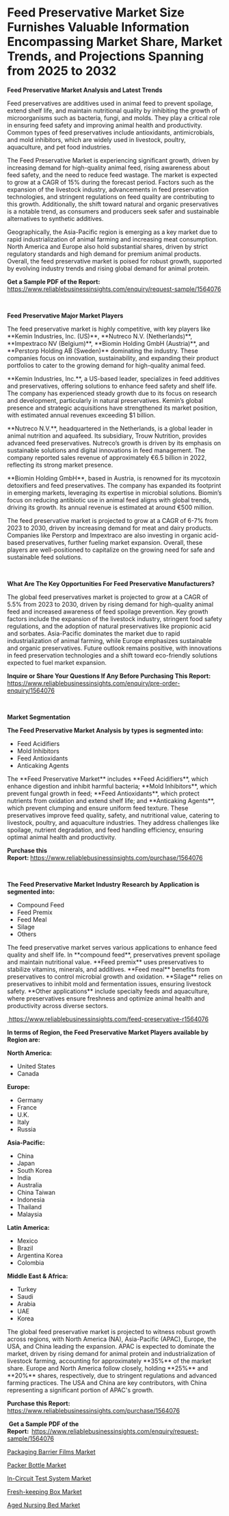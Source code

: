 <p><h1>Feed Preservative Market Size Furnishes Valuable Information Encompassing Market Share, Market Trends, and Projections Spanning from 2025 to 2032</h1></p><p><strong>Feed Preservative Market Analysis and Latest Trends</strong></p>
<p><p>Feed preservatives are additives used in animal feed to prevent spoilage, extend shelf life, and maintain nutritional quality by inhibiting the growth of microorganisms such as bacteria, fungi, and molds. They play a critical role in ensuring feed safety and improving animal health and productivity. Common types of feed preservatives include antioxidants, antimicrobials, and mold inhibitors, which are widely used in livestock, poultry, aquaculture, and pet food industries.</p><p>The Feed Preservative Market is experiencing significant growth, driven by increasing demand for high-quality animal feed, rising awareness about feed safety, and the need to reduce feed wastage. The market is expected to grow at a CAGR of 15% during the forecast period. Factors such as the expansion of the livestock industry, advancements in feed preservation technologies, and stringent regulations on feed quality are contributing to this growth. Additionally, the shift toward natural and organic preservatives is a notable trend, as consumers and producers seek safer and sustainable alternatives to synthetic additives.</p><p>Geographically, the Asia-Pacific region is emerging as a key market due to rapid industrialization of animal farming and increasing meat consumption. North America and Europe also hold substantial shares, driven by strict regulatory standards and high demand for premium animal products. Overall, the feed preservative market is poised for robust growth, supported by evolving industry trends and rising global demand for animal protein.</p></p>
<p><strong>Get a Sample PDF of the Report:&nbsp;</strong> <a href="https://www.reliablebusinessinsights.com/enquiry/request-sample/1564076?utm_campaign=113&utm_medium=2&utm_source=Github&utm_content=ia&utm_term=25012025&utm_id=feed-preservative">https://www.reliablebusinessinsights.com/enquiry/request-sample/1564076</a></p>
<p>&nbsp;</p>
<p><strong>Feed Preservative Major Market Players</strong></p>
<p><p>The feed preservative market is highly competitive, with key players like **Kemin Industries, Inc. (US)**, **Nutreco N.V. (Netherlands)**, **Impextraco NV (Belgium)**, **Biomin Holding GmbH (Austria)**, and **Perstorp Holding AB (Sweden)** dominating the industry. These companies focus on innovation, sustainability, and expanding their product portfolios to cater to the growing demand for high-quality animal feed.</p><p>**Kemin Industries, Inc.**, a US-based leader, specializes in feed additives and preservatives, offering solutions to enhance feed safety and shelf life. The company has experienced steady growth due to its focus on research and development, particularly in natural preservatives. Kemin’s global presence and strategic acquisitions have strengthened its market position, with estimated annual revenues exceeding $1 billion.</p><p>**Nutreco N.V.**, headquartered in the Netherlands, is a global leader in animal nutrition and aquafeed. Its subsidiary, Trouw Nutrition, provides advanced feed preservatives. Nutreco’s growth is driven by its emphasis on sustainable solutions and digital innovations in feed management. The company reported sales revenue of approximately €6.5 billion in 2022, reflecting its strong market presence.</p><p>**Biomin Holding GmbH**, based in Austria, is renowned for its mycotoxin detoxifiers and feed preservatives. The company has expanded its footprint in emerging markets, leveraging its expertise in microbial solutions. Biomin’s focus on reducing antibiotic use in animal feed aligns with global trends, driving its growth. Its annual revenue is estimated at around €500 million.</p><p>The feed preservative market is projected to grow at a CAGR of 6-7% from 2023 to 2030, driven by increasing demand for meat and dairy products. Companies like Perstorp and Impextraco are also investing in organic acid-based preservatives, further fueling market expansion. Overall, these players are well-positioned to capitalize on the growing need for safe and sustainable feed solutions.</p></p>
<p>&nbsp;</p>
<p><strong>What Are The Key Opportunities For Feed Preservative Manufacturers?</strong></p>
<p><p>The global feed preservatives market is projected to grow at a CAGR of 5.5% from 2023 to 2030, driven by rising demand for high-quality animal feed and increased awareness of feed spoilage prevention. Key growth factors include the expansion of the livestock industry, stringent food safety regulations, and the adoption of natural preservatives like propionic acid and sorbates. Asia-Pacific dominates the market due to rapid industrialization of animal farming, while Europe emphasizes sustainable and organic preservatives. Future outlook remains positive, with innovations in feed preservation technologies and a shift toward eco-friendly solutions expected to fuel market expansion.</p></p>
<p><strong>Inquire or Share Your Questions If Any Before Purchasing This Report:</strong> <a href="https://www.reliablebusinessinsights.com/enquiry/pre-order-enquiry/1564076?utm_campaign=113&utm_medium=2&utm_source=Github&utm_content=ia&utm_term=25012025&utm_id=feed-preservative">https://www.reliablebusinessinsights.com/enquiry/pre-order-enquiry/1564076</a></p>
<p>&nbsp;</p>
<p><strong>Market Segmentation</strong></p>
<p><strong>The Feed Preservative Market Analysis by types is segmented into:</strong></p>
<p><ul><li>Feed Acidifiers</li><li>Mold Inhibitors</li><li>Feed Antioxidants</li><li>Anticaking Agents</li></ul></p>
<p><p>The **Feed Preservative Market** includes **Feed Acidifiers**, which enhance digestion and inhibit harmful bacteria; **Mold Inhibitors**, which prevent fungal growth in feed; **Feed Antioxidants**, which protect nutrients from oxidation and extend shelf life; and **Anticaking Agents**, which prevent clumping and ensure uniform feed texture. These preservatives improve feed quality, safety, and nutritional value, catering to livestock, poultry, and aquaculture industries. They address challenges like spoilage, nutrient degradation, and feed handling efficiency, ensuring optimal animal health and productivity.</p></p>
<p><strong>Purchase this Report:&nbsp;</strong><a href="https://www.reliablebusinessinsights.com/purchase/1564076?utm_campaign=113&utm_medium=2&utm_source=Github&utm_content=ia&utm_term=25012025&utm_id=feed-preservative">https://www.reliablebusinessinsights.com/purchase/1564076</a></p>
<p>&nbsp;</p>
<p><strong>The Feed Preservative Market Industry Research by Application is segmented into:</strong></p>
<p><ul><li>Compound Feed</li><li>Feed Premix</li><li>Feed Meal</li><li>Silage</li><li>Others</li></ul></p>
<p><p>The feed preservative market serves various applications to enhance feed quality and shelf life. In **compound feed**, preservatives prevent spoilage and maintain nutritional value. **Feed premix** uses preservatives to stabilize vitamins, minerals, and additives. **Feed meal** benefits from preservatives to control microbial growth and oxidation. **Silage** relies on preservatives to inhibit mold and fermentation issues, ensuring livestock safety. **Other applications** include specialty feeds and aquaculture, where preservatives ensure freshness and optimize animal health and productivity across diverse sectors.</p></p>
<p><a href="https://www.reliablebusinessinsights.com/feed-preservative-r1564076?utm_campaign=113&utm_medium=2&utm_source=Github&utm_content=ia&utm_term=25012025&utm_id=feed-preservative">&nbsp;https://www.reliablebusinessinsights.com/feed-preservative-r1564076</a></p>
<p><strong>In terms of Region, the Feed Preservative Market Players available by Region are:</strong></p>
<p>
    <p> <strong> North America: </strong>
        <ul>
            <li>United States</li>
            <li>Canada</li>
        </ul>
        </p> 
    <p> <strong> Europe: </strong>
        <ul>
            <li>Germany</li>
            <li>France</li>
            <li>U.K.</li>
            <li>Italy</li>
            <li>Russia</li>
        </ul>
        </p> 
    <p> <strong> Asia-Pacific: </strong>
        <ul>
            <li>China</li>
            <li>Japan</li>
            <li>South Korea</li>
            <li>India</li>
            <li>Australia</li>
            <li>China Taiwan</li>
            <li>Indonesia</li>
            <li>Thailand</li>
            <li>Malaysia</li>
        </ul>
        </p> 
    <p> <strong> Latin America: </strong>
        <ul>
            <li>Mexico</li>
            <li>Brazil</li>
            <li>Argentina Korea</li>
            <li>Colombia</li>
        </ul>
        </p> 
    <p> <strong> Middle East & Africa: </strong>
        <ul>
            <li>Turkey</li>
            <li>Saudi</li>
            <li>Arabia</li>
            <li>UAE</li>
            <li>Korea</li>
        </ul>
    </p>
    </p>
<p><p>The global feed preservative market is projected to witness robust growth across regions, with North America (NA), Asia-Pacific (APAC), Europe, the USA, and China leading the expansion. APAC is expected to dominate the market, driven by rising demand for animal protein and industrialization of livestock farming, accounting for approximately **35%** of the market share. Europe and North America follow closely, holding **25%** and **20%** shares, respectively, due to stringent regulations and advanced farming practices. The USA and China are key contributors, with China representing a significant portion of APAC's growth.</p></p>
<p><strong>Purchase this Report: </strong><a href="https://www.reliablebusinessinsights.com/purchase/1564076?utm_campaign=113&utm_medium=2&utm_source=Github&utm_content=ia&utm_term=25012025&utm_id=feed-preservative">https://www.reliablebusinessinsights.com/purchase/1564076</a></p>
<p>&nbsp;<strong>Get a Sample PDF of the Report:&nbsp;&nbsp;</strong><a href="https://www.reliablebusinessinsights.com/enquiry/request-sample/1564076?utm_campaign=113&utm_medium=2&utm_source=Github&utm_content=ia&utm_term=25012025&utm_id=feed-preservative">https://www.reliablebusinessinsights.com/enquiry/request-sample/1564076</a></p>
<p><strong></strong></p>
<p><p><a href="https://github.com/locarol73/Market-Research-Report-List-1/blob/main/packaging-barrier-films-market.md?utm_campaign=113&utm_medium=2&utm_source=Github&utm_content=ia&utm_term=25012025&utm_id=feed-preservative">Packaging Barrier Films Market</a></p><p><a href="https://github.com/lehumiston1971679/Market-Research-Report-List-1/blob/main/packer-bottle-market.md?utm_campaign=113&utm_medium=2&utm_source=Github&utm_content=ia&utm_term=25012025&utm_id=feed-preservative">Packer Bottle Market</a></p><p><a href="https://www.linkedin.com/pulse/market-insights-in-circuit-test-system-68-cagr-from-2025-2032-2optc?utm_campaign=113&utm_medium=2&utm_source=Github&utm_content=ia&utm_term=25012025&utm_id=feed-preservative">In-Circuit Test System Market</a></p><p><a href="https://www.linkedin.com/pulse/global-fresh-keeping-box-marketacomprehensive-analysis-xnplc?utm_campaign=113&utm_medium=2&utm_source=Github&utm_content=ia&utm_term=25012025&utm_id=feed-preservative">Fresh-keeping Box Market</a></p><p><a href="https://www.linkedin.com/pulse/how-aged-nursing-bed-market-expectd-grow-74-cagr-upcoming-kxhxf?utm_campaign=113&utm_medium=2&utm_source=Github&utm_content=ia&utm_term=25012025&utm_id=feed-preservative">Aged Nursing Bed Market</a></p></p>